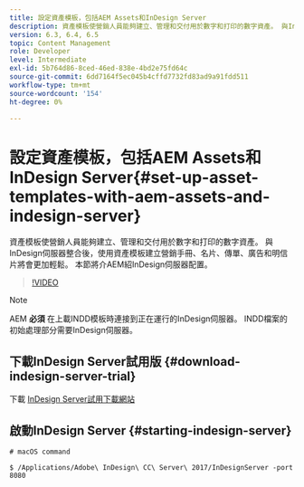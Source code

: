 ```yaml
---
title: 設定資產模板，包括AEM Assets和InDesign Server
description: 資產模板使營銷人員能夠建立、管理和交付用於數字和打印的數字資產。 與InDesign伺服器整合後，使用資產模板建立營銷手冊、名片、傳單、廣告和明信片將會更加輕鬆。 本節將介AEM紹InDesign伺服器配置。
version: 6.3, 6.4, 6.5
topic: Content Management
role: Developer
level: Intermediate
exl-id: 5b764d86-8ced-46ed-838e-4bd2e75fd64c
source-git-commit: 6dd7164f5ec045b4cffd7732fd83ad9a91fdd511
workflow-type: tm+mt
source-wordcount: '154'
ht-degree: 0%

---
```


# 設定資產模板，包括AEM Assets和InDesign Server{#set-up-asset-templates-with-aem-assets-and-indesign-server}

資產模板使營銷人員能夠建立、管理和交付用於數字和打印的數字資產。 與InDesign伺服器整合後，使用資產模板建立營銷手冊、名片、傳單、廣告和明信片將會更加輕鬆。 本節將介AEM紹InDesign伺服器配置。

>[!VIDEO](https://video.tv.adobe.com/v/17069/?quality=9&learn=on)

>[!NOTE]
>
>AEM **必須** 在上載INDD模板時連接到正在運行的InDesign伺服器。 INDD檔案的初始處理部分需要InDesign伺服器。

## 下載InDesign Server試用版 {#download-indesign-server-trial}

下載 [InDesign Server試用下載網站](https://www.adobeprerelease.com/)

## 啟動InDesign Server {#starting-indesign-server}

```shell
# macOS command

$ /Applications/Adobe\ InDesign\ CC\ Server\ 2017/InDesignServer -port 8080
```
